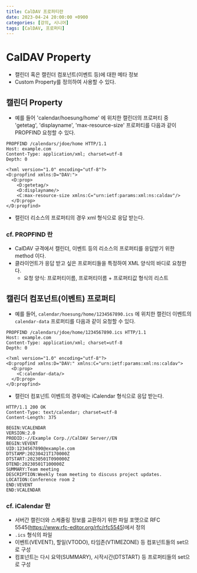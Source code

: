 ```yaml
---
title: CalDAV 프로퍼티란
date: 2023-04-24 20:00:00 +0900
categories: [강의, 시니어]
tags: [CalDAV, 프로퍼티]
---
```


# CalDAV Property
- 캘린더 혹은 캘린더 컴포넌트(이벤트 등)에 대한 메타 정보
- Custom Property를 정의하여 사용할 수 있다. 

## 캘린더 Property
- 예를 들어 'calendar/hoesung/home' 에 위치한 캘린더의 프로퍼티 중 'getetag', 'displayname', 'max-resource-size' 프로퍼티를 다음과 같이 PROPFIND 요청할 수 있다.

```
PROPFIND /calendars/jdoe/home HTTP/1.1
Host: example.com
Content-Type: application/xml; charset=utf-8
Depth: 0

<?xml version="1.0" encoding="utf-8"?>
<D:propfind xmlns:D="DAV:">
  <D:prop>
    <D:getetag/>
    <D:displayname/>
    <C:max-resource-size xmlns:C="urn:ietf:params:xml:ns:caldav"/>
  </D:prop>
</D:propfind>
```
- 캘린더 리소스의 프로퍼티의 경우 xml 형식으로 응답 받는다.

### cf. PROPFIND 란
- CalDAV 규격에서 캘린더, 이벤트 등의 리소스의 프로퍼티를 응답받기 위한 method 이다.
- 클라이언트가 응답 받고 싶은 프로퍼티들을 특정하여 XML 양식의 바디로 요청한다.
  - 요청 양식: 프로퍼티이름, 프로퍼티이름 + 프로퍼티값 형식의 리스트

## 캘린더 컴포넌트(이벤트) 프로퍼티
- 예를 들어, `calendar/hoesung/home/1234567890.ics` 에 위치한 캘린더 이벤트의 `calendar-data` 프로퍼티를 다음과 같이 요청할 수 있다.

```
PROPFIND /calendars/jdoe/home/1234567890.ics HTTP/1.1
Host: example.com
Content-Type: application/xml; charset=utf-8
Depth: 0

<?xml version="1.0" encoding="utf-8"?>
<D:propfind xmlns:D="DAV:" xmlns:C="urn:ietf:params:xml:ns:caldav">
  <D:prop>
    <C:calendar-data/>
  </D:prop>
</D:propfind>
```

- 캘린더 컴포넌트 이벤트의 경우에는 iCalendar 형식으로 응답 받는다. 

```
HTTP/1.1 200 OK
Content-Type: text/calendar; charset=utf-8
Content-Length: 375

BEGIN:VCALENDAR
VERSION:2.0
PRODID:-//Example Corp.//CalDAV Server//EN
BEGIN:VEVENT
UID:1234567890@example.com
DTSTAMP:20230421T170000Z
DTSTART:20230501T090000Z
DTEND:20230501T100000Z
SUMMARY:Team meeting
DESCRIPTION:Weekly team meeting to discuss project updates.
LOCATION:Conference room 2
END:VEVENT
END:VCALENDAR
```

### cf. iCalendar 란
- 서버간 캘린더와 스케줄링 정보를 교환하기 위한 파일 포맷으로 RFC 5545(https://www.rfc-editor.org/rfc/rfc5545)에서 정의
- `.ics` 형식의 파일
- 이벤트(VEVENT), 할일(VTODO), 타임존(VTIMEZONE) 등 컴포넌트들의 set으로 구성
- 컴포넌트는 다시 요약(SUMMARY), 시작시간(DTSTART) 등 프로퍼티들의 set으로 구성